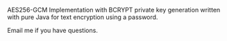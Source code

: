 AES256-GCM Implementation with BCRYPT private key generation written with pure Java for text encryption using a password.

Email me if you have questions. 

